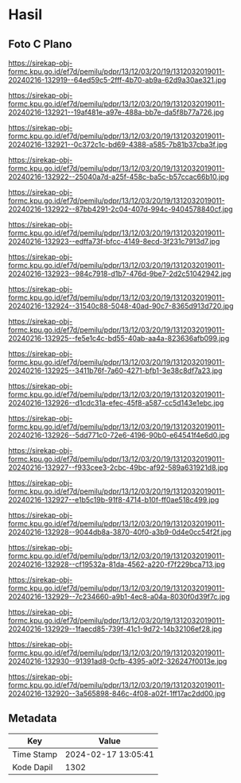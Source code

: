 # Hasil

## Foto C Plano

https://sirekap-obj-formc.kpu.go.id/ef7d/pemilu/pdpr/13/12/03/20/19/1312032019011-20240216-132919--64ed59c5-2fff-4b70-ab9a-62d9a30ae321.jpg

https://sirekap-obj-formc.kpu.go.id/ef7d/pemilu/pdpr/13/12/03/20/19/1312032019011-20240216-132921--19af481e-a97e-488a-bb7e-da5f8b77a726.jpg

https://sirekap-obj-formc.kpu.go.id/ef7d/pemilu/pdpr/13/12/03/20/19/1312032019011-20240216-132921--0c372c1c-bd69-4388-a585-7b81b37cba3f.jpg

https://sirekap-obj-formc.kpu.go.id/ef7d/pemilu/pdpr/13/12/03/20/19/1312032019011-20240216-132922--25040a7d-a25f-458c-ba5c-b57ccac66b10.jpg

https://sirekap-obj-formc.kpu.go.id/ef7d/pemilu/pdpr/13/12/03/20/19/1312032019011-20240216-132922--87bb4291-2c04-407d-994c-9404578840cf.jpg

https://sirekap-obj-formc.kpu.go.id/ef7d/pemilu/pdpr/13/12/03/20/19/1312032019011-20240216-132923--edffa73f-bfcc-4149-8ecd-3f231c7913d7.jpg

https://sirekap-obj-formc.kpu.go.id/ef7d/pemilu/pdpr/13/12/03/20/19/1312032019011-20240216-132923--984c7918-d1b7-476d-9be7-2d2c51042942.jpg

https://sirekap-obj-formc.kpu.go.id/ef7d/pemilu/pdpr/13/12/03/20/19/1312032019011-20240216-132924--31540c88-5048-40ad-90c7-8365d913d720.jpg

https://sirekap-obj-formc.kpu.go.id/ef7d/pemilu/pdpr/13/12/03/20/19/1312032019011-20240216-132925--fe5e1c4c-bd55-40ab-aa4a-823636afb099.jpg

https://sirekap-obj-formc.kpu.go.id/ef7d/pemilu/pdpr/13/12/03/20/19/1312032019011-20240216-132925--3411b76f-7a60-4271-bfb1-3e38c8df7a23.jpg

https://sirekap-obj-formc.kpu.go.id/ef7d/pemilu/pdpr/13/12/03/20/19/1312032019011-20240216-132926--d1cdc31a-efec-45f8-a587-cc5d143e1ebc.jpg

https://sirekap-obj-formc.kpu.go.id/ef7d/pemilu/pdpr/13/12/03/20/19/1312032019011-20240216-132926--5dd771c0-72e6-4196-90b0-e64541f4e6d0.jpg

https://sirekap-obj-formc.kpu.go.id/ef7d/pemilu/pdpr/13/12/03/20/19/1312032019011-20240216-132927--f933cee3-2cbc-49bc-af92-589a631921d8.jpg

https://sirekap-obj-formc.kpu.go.id/ef7d/pemilu/pdpr/13/12/03/20/19/1312032019011-20240216-132927--e1b5c19b-91f8-4714-b10f-ff0ae518c499.jpg

https://sirekap-obj-formc.kpu.go.id/ef7d/pemilu/pdpr/13/12/03/20/19/1312032019011-20240216-132928--9044db8a-3870-40f0-a3b9-0d4e0cc54f2f.jpg

https://sirekap-obj-formc.kpu.go.id/ef7d/pemilu/pdpr/13/12/03/20/19/1312032019011-20240216-132928--cf19532a-81da-4562-a220-f7f229bca713.jpg

https://sirekap-obj-formc.kpu.go.id/ef7d/pemilu/pdpr/13/12/03/20/19/1312032019011-20240216-132929--7c234660-a9b1-4ec8-a04a-8030f0d39f7c.jpg

https://sirekap-obj-formc.kpu.go.id/ef7d/pemilu/pdpr/13/12/03/20/19/1312032019011-20240216-132929--1faecd85-739f-41c1-9d72-14b32106ef28.jpg

https://sirekap-obj-formc.kpu.go.id/ef7d/pemilu/pdpr/13/12/03/20/19/1312032019011-20240216-132930--91391ad8-0cfb-4395-a0f2-326247f0013e.jpg

https://sirekap-obj-formc.kpu.go.id/ef7d/pemilu/pdpr/13/12/03/20/19/1312032019011-20240216-132920--3a565898-846c-4f08-a02f-1ff17ac2dd00.jpg


## Metadata

| Key        | Value               |
| ---------- | ------------------- |
| Time Stamp | 2024-02-17 13:05:41 |
| Kode Dapil | 1302                |



